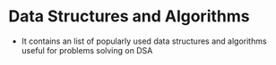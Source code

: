 # Data Structures and Algorithms

* It contains an list of popularly used data structures and algorithms useful for problems solving on DSA
